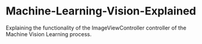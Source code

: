 # Machine-Learning-Vision-Explained
Explaining the functionality of the ImageViewController controller of the Machine Vision Learning process.
